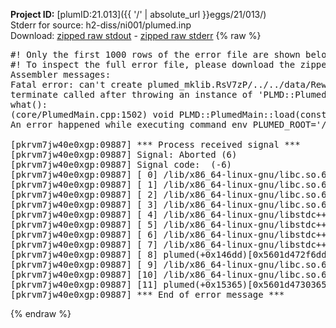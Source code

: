 **Project ID:** [plumID:21.013]({{ '/' | absolute_url }}eggs/21/013/)  
Stderr for source:  h2-diss/ni001/plumed.inp   
Download: [zipped raw stdout](plumed.inp.plumed.stdout.txt.zip) - [zipped raw stderr](plumed.inp.plumed.stderr.txt.zip) 
{% raw %}
<pre>
#! Only the first 1000 rows of the error file are shown below
#! To inspect the full error file, please download the zipped raw stderr file above
Assembler messages:
Fatal error: can't create plumed_mklib.RsV7zP/../../data/ReweightGeomFES.o: No such file or directory
terminate called after throwing an instance of 'PLMD::Plumed::ExceptionError'
what():
(core/PlumedMain.cpp:1502) void PLMD::PlumedMain::load(const std::string&)
An error happened while executing command env PLUMED_ROOT='/home/runner/opt/lib/plumed' PLUMED_VERSION='2.10.0' PLUMED_HTMLDIR='/home/runner/opt/share/doc/plumed' PLUMED_INCLUDEDIR='/home/runner/opt/include' PLUMED_PROGRAM_NAME='plumed' PLUMED_IS_INSTALLED='yes' "/home/runner/opt/lib/plumed"/scripts/mklib.sh -n -o ./../../data/ReweightGeomFES.2.10.0.so ../../data/ReweightGeomFES.cpp

[pkrvm7jw40e0xgp:09887] *** Process received signal ***
[pkrvm7jw40e0xgp:09887] Signal: Aborted (6)
[pkrvm7jw40e0xgp:09887] Signal code:  (-6)
[pkrvm7jw40e0xgp:09887] [ 0] /lib/x86_64-linux-gnu/libc.so.6(+0x45330)[0x7f1aa2a45330]
[pkrvm7jw40e0xgp:09887] [ 1] /lib/x86_64-linux-gnu/libc.so.6(pthread_kill+0x11c)[0x7f1aa2a9eb2c]
[pkrvm7jw40e0xgp:09887] [ 2] /lib/x86_64-linux-gnu/libc.so.6(gsignal+0x1e)[0x7f1aa2a4527e]
[pkrvm7jw40e0xgp:09887] [ 3] /lib/x86_64-linux-gnu/libc.so.6(abort+0xdf)[0x7f1aa2a288ff]
[pkrvm7jw40e0xgp:09887] [ 4] /lib/x86_64-linux-gnu/libstdc++.so.6(+0xa5ff5)[0x7f1aa2ea5ff5]
[pkrvm7jw40e0xgp:09887] [ 5] /lib/x86_64-linux-gnu/libstdc++.so.6(+0xbb0da)[0x7f1aa2ebb0da]
[pkrvm7jw40e0xgp:09887] [ 6] /lib/x86_64-linux-gnu/libstdc++.so.6(_ZSt10unexpectedv+0x0)[0x7f1aa2ea5a55]
[pkrvm7jw40e0xgp:09887] [ 7] /lib/x86_64-linux-gnu/libstdc++.so.6(+0xa5a6f)[0x7f1aa2ea5a6f]
[pkrvm7jw40e0xgp:09887] [ 8] plumed(+0x146dd)[0x5601d472f6dd]
[pkrvm7jw40e0xgp:09887] [ 9] /lib/x86_64-linux-gnu/libc.so.6(+0x2a1ca)[0x7f1aa2a2a1ca]
[pkrvm7jw40e0xgp:09887] [10] /lib/x86_64-linux-gnu/libc.so.6(__libc_start_main+0x8b)[0x7f1aa2a2a28b]
[pkrvm7jw40e0xgp:09887] [11] plumed(+0x15365)[0x5601d4730365]
[pkrvm7jw40e0xgp:09887] *** End of error message ***
</pre>
{% endraw %}
